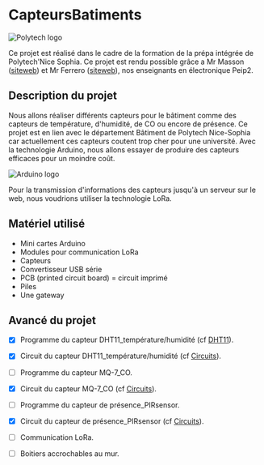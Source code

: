 # CapteursBatiments

![Polytech logo](http://fr.academic.ru/pictures/frwiki/80/Polytechnicesophia.png "logo polytech")


Ce projet est réalisé dans le cadre de la formation de la prépa intégrée de Polytech'Nice Sophia. 
Ce projet est rendu possible grâce a Mr Masson ([siteweb]( http://users.polytech.unice.fr/~pmasson/Enseignement.htm)) et Mr Ferrero ([siteweb]( http://users.polytech.unice.fr/~ferrero/enseignement.html)), nos enseignants en électronique Peip2. 


## Description du projet

Nous allons réaliser différents capteurs pour le bâtiment comme des capteurs de température, d'humidité, de CO ou encore de présence. Ce projet est en lien avec le département Bâtiment de Polytech Nice-Sophia car actuellement ces capteurs coutent trop cher pour une université. Avec la technologie Arduino, nous allons essayer de produire des capteurs efficaces pour un moindre coût.

![Arduino logo](https://www.arduino.cc/arduino_logo.png)



Pour la transmission d'informations des capteurs jusqu'à un serveur sur le web, nous voudrions utiliser la technologie LoRa.

## Matériel utilisé

* Mini cartes Arduino
* Modules pour communication LoRa
* Capteurs 
* Convertisseur USB série
* PCB (printed circuit board) = circuit imprimé
* Piles
* Une gateway

## Avancé du projet

- [X] Programme du capteur DHT11_température/humidité (cf [DHT11](https://github.com/Capteurs-Batiments/CapteursBatiments/blob/master/Code%20Arduino/DHT11)).
- [X] Circuit du capteur DHT11_température/humidité (cf [Circuits]( https://github.com/Capteurs-Batiments/CapteursBatiments/blob/master/doc/Montage.md)).
- [ ] Programme du capteur MQ-7_CO.
- [X] Circuit du capteur MQ-7_CO (cf [Circuits]( https://github.com/Capteurs-Batiments/CapteursBatiments/blob/master/doc/Montage.md)).
- [ ] Programme du capteur de présence_PIRsensor.
- [X] Circuit du capteur de présence_PIRsensor (cf [Circuits]( https://github.com/Capteurs-Batiments/CapteursBatiments/blob/master/doc/Montage.md)).
- [ ] Communication LoRa.
- [ ] Boitiers accrochables au mur.


